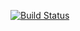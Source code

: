 [![Build Status](https://travis-ci.org/erhanekerr/myDemoApp.svg?branch=master)](https://travis-ci.org/erhanekerr/myDemoApp)
